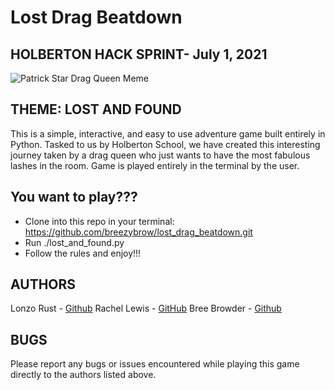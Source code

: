 # Lost Drag Beatdown

## HOLBERTON HACK SPRINT- July 1, 2021

![Patrick Star Drag Queen Meme](https://lh6.googleusercontent.com/-1arKwrs40vA/AAAAAAAAAAI/AAAAAAAAAdM/MC-cuqG6KAE/photo.jpg)


## THEME: LOST AND FOUND

This is a simple, interactive, and easy to use adventure game built entirely in Python. Tasked to us by Holberton School, we have created this interesting journey taken by a drag queen who just wants to have the most fabulous lashes in the room. Game is played entirely in the terminal by the user.

## You want to play???
* Clone into this repo in your terminal: https://github.com/breezybrow/lost_drag_beatdown.git
* Run ./lost_and_found.py
* Follow the rules and enjoy!!!

## AUTHORS
Lonzo Rust - [Github](https://github.com/lonzor)
Rachel Lewis - [GitHub](https://github.com/rlewis11769)
Bree Browder - [Github](https://github.com/breezybrow)


## BUGS
Please report any bugs or issues encountered while playing this game directly to the authors listed above.
